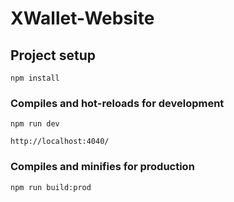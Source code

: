 # XWallet-Website

## Project setup
```
npm install
```

### Compiles and hot-reloads for development
```
npm run dev

http://localhost:4040/
```

### Compiles and minifies for production
```
npm run build:prod
```
